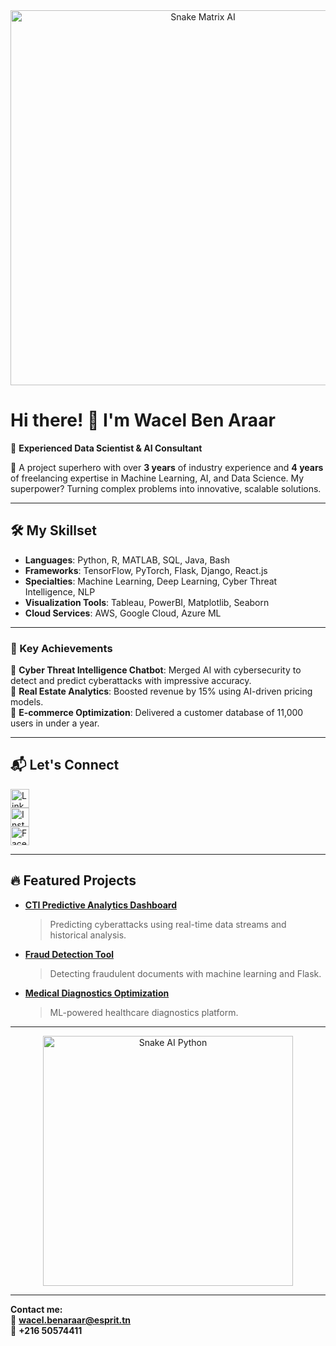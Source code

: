 <div align="center">
  <img src="https://i.imgur.com/your-image-placeholder.png" alt="Snake Matrix AI" width="600"/>
</div>

# Hi there! 👋 I'm **Wacel Ben Araar**  
🚀 **Experienced Data Scientist & AI Consultant**  

🌟 A project superhero with over **3 years** of industry experience and **4 years** of freelancing expertise in Machine Learning, AI, and Data Science. My superpower? Turning complex problems into innovative, scalable solutions.  

---

## 🛠️ My Skillset  

- **Languages**: Python, R, MATLAB, SQL, Java, Bash  
- **Frameworks**: TensorFlow, PyTorch, Flask, Django, React.js  
- **Specialties**: Machine Learning, Deep Learning, Cyber Threat Intelligence, NLP  
- **Visualization Tools**: Tableau, PowerBI, Matplotlib, Seaborn  
- **Cloud Services**: AWS, Google Cloud, Azure ML  

---

### 🌟 Key Achievements  
🎯 **Cyber Threat Intelligence Chatbot**: Merged AI with cybersecurity to detect and predict cyberattacks with impressive accuracy.  
🏡 **Real Estate Analytics**: Boosted revenue by 15% using AI-driven pricing models.  
💼 **E-commerce Optimization**: Delivered a customer database of 11,000 users in under a year.  

---

## 📬 Let's Connect  
<a href="https://www.linkedin.com/in/wacelbenaraar/" target="_blank"><img src="https://cdn.jsdelivr.net/gh/devicons/devicon/icons/linkedin/linkedin-original.svg" alt="LinkedIn" width="30" /></a>  
<a href="https://www.instagram.com/wacelbenaraar/" target="_blank"><img src="https://cdn.jsdelivr.net/gh/devicons/devicon/icons/instagram/instagram-original.svg" alt="Instagram" width="30" /></a>  
<a href="https://www.facebook.com/profile.php?id=100074156928293" target="_blank"><img src="https://cdn.jsdelivr.net/gh/devicons/devicon/icons/facebook/facebook-original.svg" alt="Facebook" width="30" /></a>  

---

## 🔥 Featured Projects  

- **[CTI Predictive Analytics Dashboard](https://github.com/your-project-link)**  
  > Predicting cyberattacks using real-time data streams and historical analysis.  

- **[Fraud Detection Tool](https://github.com/your-project-link)**  
  > Detecting fraudulent documents with machine learning and Flask.  

- **[Medical Diagnostics Optimization](https://github.com/your-project-link)**  
  > ML-powered healthcare diagnostics platform.  

---

<div align="center">
  <img src="https://i.imgur.com/snake-matrix.gif" alt="Snake AI Python" width="400"/>
</div>

---

**Contact me:**  
📧 **wacel.benaraar@esprit.tn**  
📱 **+216 50574411**
